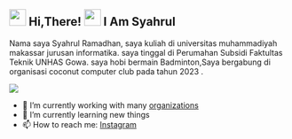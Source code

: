 <h2> <img src="https://user-images.githubusercontent.com/65858180/137293079-2440dbff-e887-4b1d-802c-49d49dcfd664.gif" width="30" /> Hi,There! <img src="https://user-images.githubusercontent.com/65858180/137293369-94c631b6-8a17-4256-927a-070da186734c.gif" width="30" /> I Am Syahrul </h2>

Nama saya Syahrul Ramadhan, saya kuliah di universitas muhammadiyah makassar jurusan informatika. saya tinggal di Perumahan Subsidi Faktultas Teknik UNHAS Gowa. saya hobi bermain Badminton,Saya bergabung di organisasi coconut computer club pada tahun 2023 .

<img src="https://imgs.search.brave.com/hw7Mji48GMjyEUz-GB4xT3yyG10WmAtZWR5F_GACR-Q/rs:fit:500:0:0:0/g:ce/aHR0cHM6Ly9jZG4u/ZHJpYmJibGUuY29t/L3VzZXJzLzExMTc3/NzAvc2NyZWVuc2hv/dHMvMjYyNjYyNi9t/ZWRpYS85M2ExZDlm/YzljYzRhOGRhMDg3/MTc2M2Y0Zjg0YmM0/ZS5naWY.jpeg" >


- 🔭 I’m currently working with many [organizations](https://coconut.or.id/contact)
- 🌱 I’m currently learning new things
- 📫 How to reach me: [Instagram](https://www.instagram.com/syahrul_rmdhnn/)
